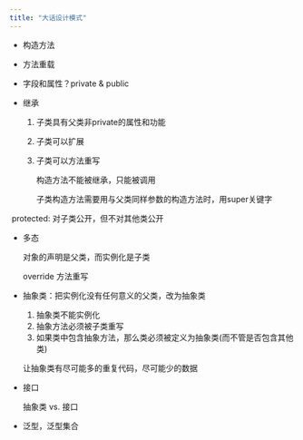 ```yaml
---
title: "大话设计模式"
---
```

- 构造方法


- 方法重载


- 字段和属性？private & public


- 继承

  1. 子类具有父类非private的属性和功能

  1. 子类可以扩展

  3. 子类可以方法重写

     构造方法不能被继承，只能被调用

     子类构造方法需要用与父类同样参数的构造方法时，用super关键字


​			protected: 对子类公开，但不对其他类公开

- 多态

  对象的声明是父类，而实例化是子类

  override 方法重写

- 抽象类：把实例化没有任何意义的父类，改为抽象类

  1. 抽象类不能实例化
  2. 抽象方法必须被子类重写
  3. 如果类中包含抽象方法，那么类必须被定义为抽象类(而不管是否包含其他类)

  让抽象类有尽可能多的重复代码，尽可能少的数据

- 接口

  抽象类 vs. 接口

- 泛型，泛型集合
